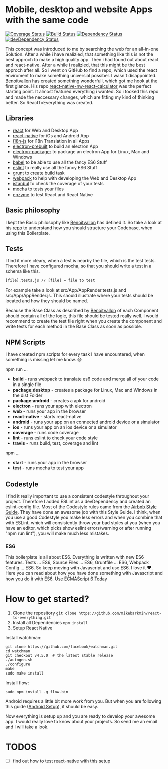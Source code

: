 # Mobile, desktop and website Apps with the same code
[![Coverage Status](https://coveralls.io/repos/github/mikebarkmin/ReactToEverything/badge.svg?branch=master)](https://coveralls.io/github/mikebarkmin/ReactToEverything?branch=master)
[![Build Status](https://travis-ci.org/mikebarkmin/ReactToEverything.svg?branch=master)](https://travis-ci.org/mikebarkmin/ReactToEverything)
[![Dependency Status](https://david-dm.org/mikebarkmin/ReactToEverything.svg)](https://david-dm.org/mikebarkmin/ReactToEverything)
[![devDependency Status](https://david-dm.org/mikebarkmin/ReactToEverything/dev-status.svg)](https://david-dm.org/mikebarkmin/ReactToEverything#info=devDependencies)

This concept was introduced to me by searching the web for an all-in-one Solution. After a while i have realizied, that something like this is not the best approch to make a high quality app. Then i had found out about react and react-native. After a while i realizied, that this might be the best approch after all. So i went on GitHub to find a repo, which used the react enviroment to make something universial possibel. I wasn't disappointed. [Benoitvallon](https://github.com/benoitvallon) has created something wonderfull, which got me hook at the first glance. His repo [react-native-nw-react-calculator](https://github.com/benoitvallon/react-native-nw-react-calculator) was the perfect starting point. It almost featured everything i wanted. So i tooked this repo and made the neccessary changes, which are fitting my kind of thinking better. So ReactToEverything was created.

## Libraries

* [react](https://facebook.github.io/react/) for Web and Desktop App
* [react-native](https://facebook.github.io/react-native/) for iOs and Android App
* [i18n-js](https://github.com/fnando/i18n-js) for i18n Translation in all Apps
* [electron-prebuilt](http://electron.atom.io/) to build an electron App
* [electron-packager](https://github.com/electron-userland/electron-packager) to package an electron App for Linux, Mac and Windows
* [babel](https://babeljs.io/) to be able to use all the fancy ES6 Stuff
* [eslint](http://eslint.org/) to really use all the fancy ES6 Stuff
* [grunt](http://gruntjs.com/) to create build task
* [webpack](https://webpack.github.io/) to help with developing the Web and Desktop App
* [istanbul](https://github.com/gotwarlost/istanbul) to check the coverage of your tests
* [mocha](https://mochajs.org/) to tests your files
* [enzyme](http://airbnb.io/enzyme/index.html) to test React and React Native

## Basic philosophy

I kept the Basic philosophy like [Benoitvallon](https://github.com/benoitvallon) has defined it. So take a look at his [repo](https://github.com/benoitvallon/react-native-nw-react-calculator/blob/master/README.md#basic-philosophy) to understand how you should structure your Codebase, when using this Boilerplate.

## Tests

I find it more cleary, when a test is nearby the file, which is the test tests. Therefore I have configured mocha, so that you should write a test in a schema like this.
```
[file].tests.js // [file] = file to test
```
For example take a look at src/App/AppRender.tests.js and src/App/AppRender.js. This should illustrate where your tests should be located and how they should be named.

Because the Base Class as described by [Benoitvallon](https://github.com/benoitvallon/react-native-nw-react-calculator/blob/master/README.md#components) of each Component should contain all of the logic, this file should be tested really well. I would recommend to create the test file right when you create the component and write tests for each method in the Base Class as soon as possible.

## NPM Scripts

I have created npm scripts for every task I have encountered, when something is missing let me know. :smile:

npm run ...
* **build** - runs webpack to translate es6 code and merge all of your code in a single file
* **package:desktop** - creates a package for Linux, Mac and Windows in the dist Folder
* **package:android** - creates a apk for android
* **electron** - runs your app with electron
* **web** - runs your app in the browser
* **react-native** - starts react-native
* **android** - runs your app on an connected android device or a simulator
* **ios** - runs your app on an ios device or a simulator
* **coverage** - runs code coverage
* **lint** - runs eslint to check your code style
* **travis** - runs build, test, coverage and lint

npm ...
* **start** - runs your app in the browser
* **test** - runs mocha to test your app

## Codestyle

I find it really important to use a consistent codestyle throughout your project. Therefore I added ESLint as a devDependency and created an eslint-config file. Most of the Codestyle rules came from the [Airbnb Style Guide](https://github.com/airbnb/javascript). They have done an awesome job with this Style Guide. I think, when you use a good Codestyle you make less errors and when you combine that with ESLint, which will consistently throw your bad styles at you (when you have an editor, which picks show eslint errors/warning or after running "npm run lint"), you will make much less mistakes.

### ES6

This boilerplate is all about ES6. Everything is written with new ES6 features. Tests ... ES6, Source Files ... ES6, Gruntfile ... ES6, Webpack Config ... ES6. So keep moving with Javascript and use ES6. I love it :heart:. Here you can read about how you have done something with Javascript and how you do it with ES6. [Use ECMAScript 6 Today](http://code.tutsplus.com/articles/use-ecmascript-6-today--net-31582)

# How to get started?

1. Clone the repository `git clone https://github.com/mikebarkmin/react-to-everything.git`
2. Install all Dependencies `npm install`
3. Setup React Native

Install watchman:
```
git clone https://github.com/facebook/watchman.git
cd watchman
git checkout v4.5.0  # the latest stable release
./autogen.sh
./configure
make
sudo make install
```
Install flow:
```
sudo npm install -g flow-bin
```

Android requires a little bit more work from you. But when you are following this guide ([Android Setup](https://facebook.github.io/react-native/docs/android-setup.html)), it should be easy.

Now everything is setup up and you are ready to develop your awesome app. I would really love to know about your projects. So send me an email and I will take a look.

# TODOS

- [ ] find out how to test react-native with this setup
